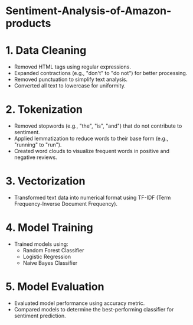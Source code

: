 # Sentiment-Analysis-of-Amazon-products

# 1. Data Cleaning
 - Removed HTML tags using regular expressions.
 - Expanded contractions (e.g., "don't" to "do not") for better processing.
 - Removed punctuation to simplify text analysis.
 - Converted all text to lowercase for uniformity.

# 2. Tokenization
 - Removed stopwords (e.g., "the", "is", "and") that do not contribute to sentiment.
 - Applied lemmatization to reduce words to their base form (e.g., "running" to "run").
 - Created word clouds to visualize frequent words in positive and negative reviews.

# 3. Vectorization
 - Transformed text data into numerical format using TF-IDF (Term Frequency-Inverse Document Frequency).

# 4. Model Training
 - Trained models using:
   - Random Forest Classifier
   - Logistic Regression
   - Naive Bayes Classifier

# 5. Model Evaluation
 - Evaluated model performance using accuracy metric.
 - Compared models to determine the best-performing classifier for sentiment prediction.

